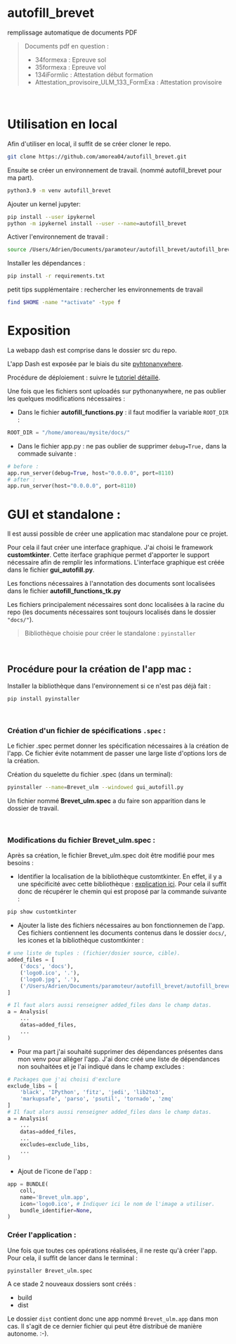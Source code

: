 # autofill_brevet
remplissage automatique de documents PDF

> Documents pdf en question :
> - 34formexa : Epreuve sol
> - 35formexa : Epreuve vol
> - 134iFormlic : Attestation début formation
> - Attestation_provisoire_ULM_133_FormExa : Attestation provisoire

<Br>

# Utilisation en local
Afin d'utiliser en local, il suffit de se créer cloner le repo.
```zsh
git clone https://github.com/amorea04/autofill_brevet.git
```

Ensuite se créer un environnement de travail. (nommé autofill_brevet pour ma part).
```zsh
python3.9 -m venv autofill_brevet
```

Ajouter un kernel jupyter:
```zsh
pip install --user ipykernel         
python -m ipykernel install --user --name=autofill_brevet
```

Activer l'environnement de travail :
```zsh
source /Users/Adrien/Documents/paramoteur/autofill_brevet/autofill_brevet/bin/activate
```

Installer les dépendances :
```zsh
pip install -r requirements.txt
```

petit tips supplémentaire : rechercher les environnements de travail
```zsh
find $HOME -name "*activate" -type f
```

# Exposition
La webapp dash est comprise dans le dossier src du repo.

L'app Dash est exposée par le biais du site [pyhtonanywhere](https://www.pythonanywhere.com).

Procédure de déploiement : suivre le [tutoriel détaillé](https://towardsdatascience.com/the-easiest-way-to-deploy-your-dash-app-for-free-f92c575bb69e).

Une fois que les fichiers sont uploadés sur pythonanywhere, ne pas oublier les quelques modifications nécessaires :
- Dans le fichier **autofill_functions.py** : il faut modifier la variable `ROOT_DIR` :
```python 
ROOT_DIR = "/home/amoreau/mysite/docs/"
```
- Dans le fichier app.py : ne pas oublier de supprimer `debug=True,` dans la commade suivante :
```python
# before : 
app.run_server(debug=True, host="0.0.0.0", port=8110)
# after : 
app.run_server(host="0.0.0.0", port=8110)
```

# GUI et standalone : 

Il est aussi possible de créer une application mac standalone pour ce projet.

Pour cela il faut créer une interface graphique. J'ai choisi le framework **customtkinter**. Cette iterface graphique permet d'apporter le support nécessaire afin de remplir les informations.
L'interface graphique est créée dans le fichier **gui_autofill.py**.

Les fonctions nécessaires à l'annotation des documents sont localisées dans le fichier **autofill_functions_tk.py**

Les fichiers principalement nécessaires sont donc localisées à la racine du repo (les documents nécessaires sont toujours localisés dans le dossier `"docs/"`).

> Bibliothèque choisie pour créer le standalone : `pyinstaller`

<Br>

## Procédure pour la création de l'app mac :

Installer la bibliothèque dans l'environnement si ce n'est pas déjà fait :
```bash
pip install pyinstaller
```
<Br>

### Création d'un fichier de spécifications `.spec` :

Le fichier .spec permet donner les spécification nécessaires à la création de l'app. Ce fichier évite notamment de passer une large liste d'options lors de la création.

Création du squelette du fichier .spec (dans un terminal):
```bash
pyinstaller --name=Brevet_ulm --windowed gui_autofill.py
```
Un fichier nommé **Brevet_ulm.spec** a du faire son apparition dans le dossier de travail.

<Br>

### Modifications du fichier **Brevet_ulm.spec** :

Après sa création, le fichier Brevet_ulm.spec doit être modifié pour mes besoins :
- Identifier la localisation de la bibliothèque customtkinter. En effet, il y a une spécificité avec cette bibliothèque : [explication ici](https://github.com/TomSchimansky/CustomTkinter/wiki/Packaging#windows-pyinstaller-auto-py-to-exe). Pour cela il suffit donc de récupérer le chemin qui est proposé par la commande suivante :
```bash
pip show customtkinter
```
- Ajouter la liste des fichiers nécessaires au bon fonctionnemen de l'app. Ces fichiers contiennent les documents contenus dans le dossier `docs/`, les icones et la bibliothèque customtkinter :
```python
# une liste de tuples : (fichier/dosier source, cible).
added_files = [
    ('docs', 'docs'),
    ('logo0.ico', '.'), 
    ('logo0.jpg', '.'), 
    ('/Users/Adrien/Documents/paramoteur/autofill_brevet/autofill_brevet/lib/python3.9/site-packages/customtkinter', 'customtkinter'),
]

# Il faut alors aussi renseigner added_files dans le champ datas.
a = Analysis(
    ...
    datas=added_files,
    ...
)
```
- Pour ma part j'ai souhaité supprimer des dépendances présentes dans mon venv pour alléger l'app. J'ai donc créé une liste de dépendances non souhaitées et je l'ai indiqué dans le champ excludes :
```python
# Packages que j'ai choisi d'exclure
exclude_libs = [
    'black', 'IPython', 'fitz', 'jedi', 'lib2to3', 
    'markupsafe', 'parso', 'psutil', 'tornado', 'zmq'
]
# Il faut alors aussi renseigner added_files dans le champ datas.
a = Analysis(
    ...
    datas=added_files,
    ...
    excludes=exclude_libs,
    ...
)
```
- Ajout de l'icone de l'app :
```python
app = BUNDLE(
    coll,
    name='Brevet_ulm.app',
    icon='logo0.ico', # Indiquer ici le nom de l'image a utiliser.
    bundle_identifier=None,
)
```

### Créer l'application :
Une fois que toutes ces opérations réalisées, il ne reste qu'à créer l'app.
Pour cela, il suffit de lancer dans le terminal :
```bash
pyinstaller Brevet_ulm.spec
```

A ce stade 2 nouveaux dossiers sont créés : 
- build
- dist

Le dossier `dist` contient donc une app nommé `Brevet_ulm.app` dans mon cas.
Il s'agit de ce dernier fichier qui peut être distribué de manière autonome. :-).